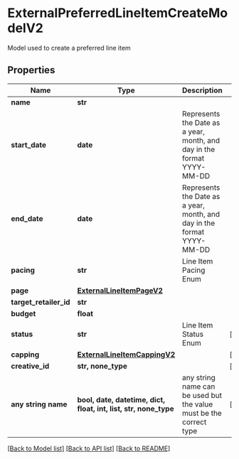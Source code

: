 # ExternalPreferredLineItemCreateModelV2

Model used to create a preferred line item

## Properties
Name | Type | Description | Notes
------------ | ------------- | ------------- | -------------
**name** | **str** |  | 
**start_date** | **date** | Represents the Date as a year, month, and day in the format YYYY-MM-DD | 
**end_date** | **date** | Represents the Date as a year, month, and day in the format YYYY-MM-DD | 
**pacing** | **str** | Line Item Pacing Enum | 
**page** | [**ExternalLineItemPageV2**](ExternalLineItemPageV2.md) |  | 
**target_retailer_id** | **str** |  | 
**budget** | **float** |  | 
**status** | **str** | Line Item Status Enum | [optional] 
**capping** | [**ExternalLineItemCappingV2**](ExternalLineItemCappingV2.md) |  | [optional] 
**creative_id** | **str, none_type** |  | [optional] 
**any string name** | **bool, date, datetime, dict, float, int, list, str, none_type** | any string name can be used but the value must be the correct type | [optional]

[[Back to Model list]](../README.md#documentation-for-models) [[Back to API list]](../README.md#documentation-for-api-endpoints) [[Back to README]](../README.md)


